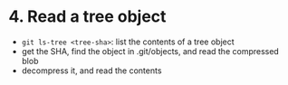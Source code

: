 # 4. Read a tree object
- `git ls-tree <tree-sha>`: list the contents of a tree object
- get the SHA, find the object in .git/objects, and read the compressed blob
- decompress it, and read the contents